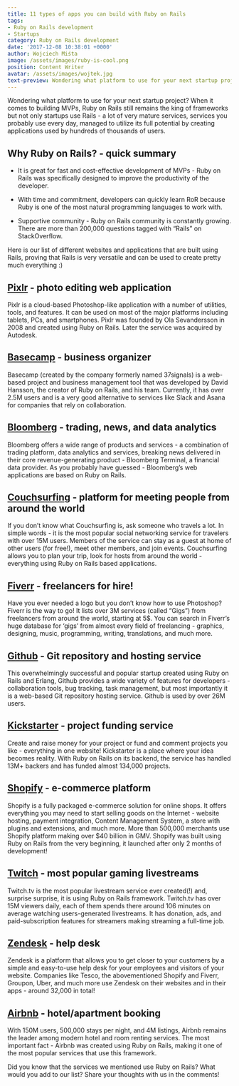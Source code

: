 ```yaml
---
title: 11 types of apps you can build with Ruby on Rails
tags:
- Ruby on Rails development
- Startups
category: Ruby on Rails development
date: '2017-12-08 10:38:01 +0000'
author: Wojciech Miśta
image: /assets/images/ruby-is-cool.png
position: Content Writer
avatar: /assets/images/wojtek.jpg
text-preview: Wondering what platform to use for your next startup project? When it comes to building MVPs, Ruby on Rails still remains the king of frameworks but not only startups use Rails - a lot of very mature services, services you probably use every day, managed to utilize its full potential by creating applications used by hundreds of thousands of users.
---
```



Wondering what platform to use for your next startup project? When it comes to building MVPs, Ruby on Rails still remains the king of frameworks but not only startups use Rails - a lot of very mature services, services you probably use every day, managed to utilize its full potential by creating applications used by hundreds of thousands of users.

## Why Ruby on Rails? - quick summary

* It is great for fast and cost-effective development of MVPs - Ruby on Rails was specifically designed to improve the productivity of the developer.

* With time and commitment, developers can quickly learn RoR because Ruby is one of the most natural programming languages to work with.

* Supportive community - Ruby on Rails community is constantly growing. There are more than 200,000 questions tagged with “Rails” on StackOverflow.

Here is our list of different websites and applications that are built using Rails, proving that Rails is very versatile and can be used to create pretty much everything :)

## [Pixlr](https://pixlr.com/web) - photo editing web application

Pixlr is a cloud-based Photoshop-like application with a number of utilities, tools, and features. It can be used on most of the major platforms including tablets, PCs, and smartphones. Pixlr was founded by Ola Sevandersson in 2008 and created using Ruby on Rails. Later the service was acquired by Autodesk.

## [Basecamp](https://basecamp.com/) - business organizer

Basecamp (created by the company formerly named 37signals) is a web-based project and business management tool that was developed by David Hansson, the creator of Ruby on Rails, and his team. Currently, it has over 2.5M users and is a very good alternative to services like Slack and Asana for companies that rely on collaboration.

## [Bloomberg](https://www.bloomberg.com/europe) - trading, news, and data analytics

Bloomberg offers a wide range of products and services - a combination of trading platform, data analytics and services, breaking news delivered in their core revenue-generating product - Bloomberg Terminal, a financial data provider. As you probably have guessed - Bloomberg’s web applications are based on Ruby on Rails.

## [Couchsurfing](https://www.couchsurfing.com/) - platform for meeting people from around the world

If you don’t know what Couchsurfing is, ask someone who travels a lot. In simple words - it is the most popular social networking service for travelers with over 15M users. Members of the service can stay as a guest at home of other users (for free!), meet other members, and join events. Couchsurfing allows you to plan your trip, look for hosts from around the world - everything using Ruby on Rails based applications.

## [Fiverr](https://www.fiverr.com/) - freelancers for hire!

Have you ever needed a logo but you don’t know how to use Photoshop? Fiverr is the way to go! It lists over 3M services (called “Gigs”) from freelancers from around the world, starting at 5$. You can search in Fiverr’s huge database for ‘gigs’ from almost every field of freelancing - graphics, designing, music, programming, writing, translations, and much more.

## [Github](https://github.com/) - Git repository and hosting service

This overwhelmingly successful and popular startup created using Ruby on Rails and Erlang, Github provides a wide variety of features for developers - collaboration tools, bug tracking, task management, but most importantly it is a web-based Git repository hosting service. Github is used by over 26M users.

## [Kickstarter](https://www.kickstarter.com/) - project funding service

Create and raise money for your project or fund and comment projects you like - everything in one website! Kickstarter is a place where your idea becomes reality. With Ruby on Rails on its backend, the service has handled 13M+ backers and has funded almost 134,000 projects.

## [Shopify](https://www.shopify.com/) - e-commerce platform

Shopify is a fully packaged e-commerce solution for online shops. It offers everything you may need to start selling goods on the Internet - website hosting, payment integration, Content Management System, a store with plugins and extensions, and much more. More than 500,000 merchants use Shopify platform making over $40 billion in GMV. Shopify was built using Ruby on Rails from the very beginning, it launched after only 2 months of development!

## [Twitch](https://go.twitch.tv/) - most popular gaming livestreams

Twitch.tv is the most popular livestream service ever created(!) and, surprise surprise, it is using Ruby on Rails framework. Twitch.tv has over 15M viewers daily, each of them spends there around 106 minutes on average watching users-generated livestreams. It has donation, ads, and paid-subscription features for streamers making streaming a full-time job.

## [Zendesk](https://www.zendesk.com/) - help desk

Zendesk is a platform that allows you to get closer to your customers by a simple and easy-to-use help desk for your employees and visitors of your website. Companies like Tesco, the abovementioned Shopify and Fiverr, Groupon, Uber, and much more use Zendesk on their websites and in their apps - around 32,000 in total!

## [Airbnb](https://www.airbnb.com/) - hotel/apartment booking

With 150M users, 500,000 stays per night, and 4M listings, Airbnb remains the leader among modern hotel and room renting services. The most important fact - Airbnb was created using Ruby on Rails, making it one of the most popular services that use this framework.


Did you know that the services we mentioned use Ruby on Rails? What would you add to our list? Share your thoughts with us in the comments!
